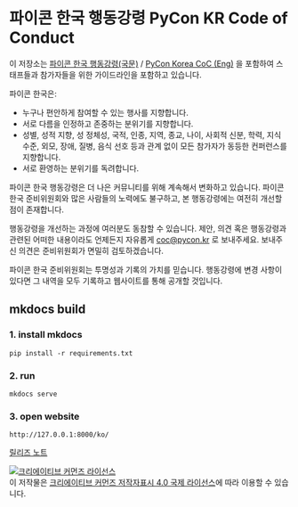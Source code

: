파이콘 한국 행동강령 PyCon KR Code of Conduct 
=====================

이 저장소는 [파이콘 한국 행동강령(국문)](https://github.com/pythonkr/pycon-code-of-conduct/blob/korean/code_of_conduct.md) / [PyCon Korea CoC (Eng)](https://github.com/pythonkr/pycon-code-of-conduct/blob/english/code_of_conduct.md) 을 포함하여 스태프들과 참가자들을 위한 가이드라인을 포함하고 있습니다.

파이콘 한국은:
- 누구나 편안하게 참여할 수 있는 행사를 지향합니다.
- 서로 다름을 인정하고 존중하는 분위기를 지향합니다.
- 성별, 성적 지향, 성 정체성, 국적, 인종, 지역, 종교, 나이, 사회적 신분, 학력, 지식 수준, 외모, 장애, 질병, 음식 선호 등과 관계 없이 모든 참가자가 동등한 컨퍼런스를 지향합니다.
- 서로 환영하는 분위기를 독려합니다.

파이콘 한국 행동강령은 더 나은 커뮤니티를 위해 계속해서 변화하고 있습니다. 파이콘 한국 준비위원회와 많은 사람들의 노력에도 불구하고, 본 행동강령에는 여전히 개선할 점이 존재합니다.  

행동강령을 개선하는 과정에 여러분도 동참할 수 있습니다. 제안, 의견 혹은 행동강령과 관련된 어떠한 내용이라도 언제든지 자유롭게 [coc@pycon.kr](mailto:coc@pycon.kr) 로 보내주세요. 보내주신 의견은 준비위원회가 면밀히 검토하겠습니다.  

파이콘 한국 준비위원회는 투명성과 기록의 가치를 믿습니다. 행동강령에 변경 사항이 있다면 그 내역을 모두 기록하고 웹사이트를 통해 공개할 것입니다.   

## mkdocs build
### 1. install mkdocs
```
pip install -r requirements.txt
```

### 2. run
```
mkdocs serve
```

### 3. open website
```
http://127.0.0.1:8000/ko/
```

[릴리즈 노트](https://github.com/pythonkr/pycon-code-of-conduct/releases)  
      
<a rel="license" href="http://creativecommons.org/licenses/by/4.0/"><img alt="크리에이티브 커먼즈 라이선스" style="border-width:0" src="https://i.creativecommons.org/l/by/4.0/88x31.png" /></a><br />이 저작물은 <a rel="license" href="http://creativecommons.org/licenses/by/4.0/">크리에이티브 커먼즈 저작자표시 4.0 국제 라이선스</a>에 따라 이용할 수 있습니다.
